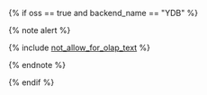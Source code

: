 {% if oss == true and backend_name == "YDB" %}

{% note alert %}

{% include [not_allow_for_olap_text](not_allow_for_oltp_text.md) %}

{% endnote %}

{% endif %}
